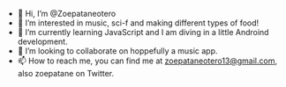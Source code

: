 - 👋 Hi, I’m @Zoepataneotero
- 👀 I’m interested in music, sci-f and making different types of food!
- 🌱 I’m currently learning JavaScript and I am diving in a little Androind development.
- 💞️ I’m looking to collaborate on hoppefully a music app.
- 📫 How to reach me, you can find me at zoepataneotero13@gmail.com, also zoepatane on Twitter.

<!---
Zoepataneotero/Zoepataneotero is a ✨ special ✨ repository because its `README.md` (this file) appears on your GitHub profile.
You can click the Preview link to take a look at your changes.
--->
